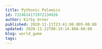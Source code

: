 ```yaml
---
title: Pythonic Polemics
id: 7324614171972134926
author: Kirby Urner
published: 2020-11-21T23:41:00.005-08:00
updated: 2020-11-22T00:19:14.806-08:00
blog: world_game
tags: 
---
```


